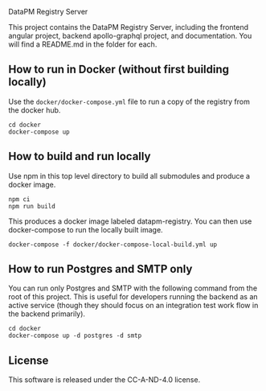 DataPM Registry Server

This project contains the DataPM Registry Server, including the frontend angular project, backend apollo-graphql project, and documentation. You will find a README.md in the folder for each.

## How to run in Docker (without first building locally)

Use the `docker/docker-compose.yml` file to run a copy of the registry from the docker hub.

```
cd docker
docker-compose up
```

## How to build and run locally

Use npm in this top level directory to build all submodules and produce a docker image.

```
npm ci
npm run build
```

This produces a docker image labeled datapm-registry. You can then use docker-compose to run the locally built image.

```
docker-compose -f docker/docker-compose-local-build.yml up
```

## How to run Postgres and SMTP only

You can run only Postgres and SMTP with the following command from the root of this project. This is useful for developers running the backend as an active service (though they should focus on an integration test work flow in the backend primarily).

```
cd docker
docker-compose up -d postgres -d smtp
```

## License

This software is released under the CC-A-ND-4.0 license.
